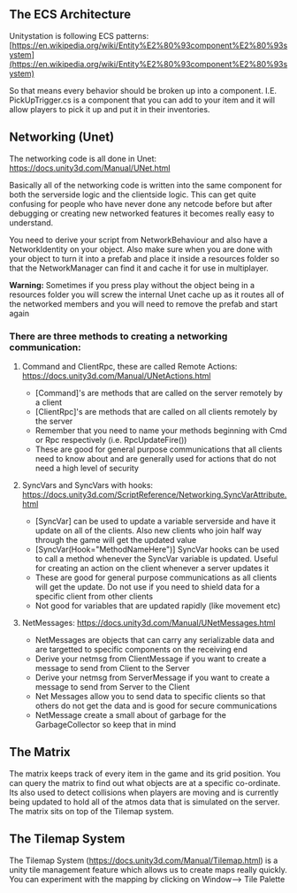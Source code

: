 ##  The ECS Architecture
Unitystation is following ECS patterns: [https://en.wikipedia.org/wiki/Entity%E2%80%93component%E2%80%93system](https://en.wikipedia.org/wiki/Entity%E2%80%93component%E2%80%93system) 

So that means every behavior should be broken up into a component. I.E. PickUpTrigger.cs is a component that you can add to your item and it will allow players to pick it up and put it in their inventories. 

## Networking (Unet)

The networking code is all done in Unet: https://docs.unity3d.com/Manual/UNet.html

Basically all of the networking code is written into the same component for both the serverside logic and the clientside logic. This can get quite confusing for people who have never done any netcode before but after debugging or creating new networked features it becomes really easy to understand.

You need to derive your script from NetworkBehaviour and also have a NetworkIdentity on your object. Also make sure when you are done with your object to turn it into a prefab and place it inside a resources folder so that the NetworkManager can find it and cache it for use in multiplayer. 

**Warning:** Sometimes if you press play without the object being in a resources folder you will screw the internal Unet cache up as it routes all of the networked members and you will need to remove the prefab and start again

### There are three methods to creating a networking communication:
1. Command and ClientRpc, these are called Remote Actions: https://docs.unity3d.com/Manual/UNetActions.html
    - [Command]'s are methods that are called on the server remotely by a client
    - [ClientRpc]'s are methods that are called on all clients remotely by the server
    - Remember that you need to name your methods beginning with Cmd or Rpc respectively (i.e. RpcUpdateFire())
    - These are good for general purpose communications that all clients need to know about and are generally used for actions that do not need a high level of security
  

2. SyncVars and SyncVars with hooks: https://docs.unity3d.com/ScriptReference/Networking.SyncVarAttribute.html
    - [SyncVar] can be used to update a variable serverside and have it update on all of the clients. Also new clients who join half way through the game will get the updated value
    - [SyncVar(Hook="MethodNameHere")] SyncVar hooks can be used to call a method whenever the SyncVar variable is updated. Useful for creating an action on the client whenever a server updates it
    - These are good for general purpose communications as all clients will get the update. Do not use if you need to shield data for a specific client from other clients
    - Not good for variables that are updated rapidly (like movement etc)

3. NetMessages: https://docs.unity3d.com/Manual/UNetMessages.html
    - NetMessages are objects that can carry any serializable data and are targetted to specific components on the receiving end
    - Derive your netmsg from ClientMessage if you want to create a message to send from Client to the Server
    - Derive your netmsg from ServerMessage if you want to create a message to send from Server to the Client
    - Net Messages allow you to send data to specific clients so that others do not get the data and is good for secure communications
    - NetMessage create a small about of garbage for the GarbageCollector so keep that in mind

## The Matrix

The matrix keeps track of every item in the game and its grid position. You can query the matrix to find out what objects are at a specific co-ordinate. Its also used to detect collisions when players are moving and is currently being updated to hold all of the atmos data that is simulated on the server. The matrix sits on top of the Tilemap system.

## The Tilemap System

The Tilemap System (https://docs.unity3d.com/Manual/Tilemap.html) is a unity tile management feature which allows us to create maps really quickly. You can experiment with the mapping by clicking on Window--> Tile Palette


